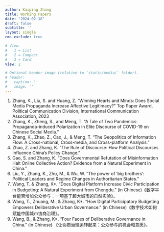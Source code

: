 ```yaml
---
author: Kaiping Zhang
title: Working Papers
date: "2024-02-18"
draft: false
subtitle: ''
layout: single
cms_exclude: true

# View.
#   1 = List
#   2 = Compact
#   3 = Card
view: 2

# Optional header image (relative to `static/media/` folder).
# header:
#   caption: ''
#   image: ''
---
```

1.	Zhang, K., Liu, S. and Huang, Z. “Winning Hearts and Minds: Does Social Media Propaganda Increase Affective Legitimacy?" 
Top Paper Award, Political Communication Division, International Communication Association, 2023
2.	Zhang, K., Zheng, S., and Meng, T. “A Tale of Two Pandemics: Propaganda-induced Polarization in Elite Discourse of COVID-19 on Chinese Social Media.” 
3.	Zhang, K., Zhao, Z., Cao, J., & Meng, T. “The Geopolitics of Information Flow: A Cross-national, Cross-media, and Cross-platform Analysis.” 
4.	Zhao, Z. and Zhang, K. “The Rule of Discourse: How Political Discourses Influence China’s Policy Change.” 
5.	Gao, S. and Zhang, K. “Does Governmental Refutation of Misinformation Halt Online Collective Action? Evidence from a Natural Experiment in China.” 
6.	Liu, Y., Zhang, K., Zhu, M., & Wu, W. “The power of ‘big brothers’: Political Leaders and Regime Changes in Authoritarian States.”
7.	Wang, T. & Zhang, K*. “Does Digital Platform Increase Civic Participation in Budgeting: A Natural Experiment from Chengdu.” (in Chinese)《数字平台能否增加公众参与：一项基于超大城市的自然实验》。
8.	Wang, T., Zhuang, M., & Zhang, K*. “How Digital Participatory Budgeting Empowers Deliberative Urban Governance.” (in Chinese)《数字技术如何赋能中国城市协商治理》。
9.	Wang, B., & Zhang, K*. “Four Faces of Deliberative Governance in China.” (in Chinese) 《让协商治理运转起来：公众参与的机会和意愿》。

